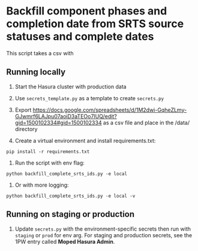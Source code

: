 # Backfill component phases and completion date from SRTS source statuses and complete dates

This script takes a csv with 

## Running locally

1. Start the Hasura cluster with production data

1. Use `secrets_template.py` as a template to create `secrets.py`

1. Export https://docs.google.com/spreadsheets/d/1M2dwi-GqheZLmy-GJwmrf6LAJpu07aoiD3aTEOo7IUQ/edit?gid=1500102334#gid=1500102334
   as a csv file and place in the /data/ directory 

1. Create a virtual environment and install requirements.txt:
```shell
pip install -r requirements.txt
```

1. Run the script with env flag:
```shell
python backfill_complete_srts_ids.py -e local
```
1. Or with more logging:

```shell
python backfill_complete_srts_ids.py -e local -v
```
## Running on staging or production

1. Update `secrets.py` with the environment-specific secrets then run with `staging` or `prod` for env arg. For staging and production secrets, see the 1PW entry called **Moped Hasura Admin**.
